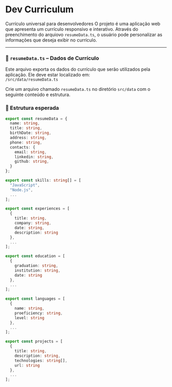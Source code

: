 # Dev Curriculum 

Currículo universal para desenvolvedores O projeto é uma aplicação web que apresenta um currículo responsivo e interativo. Através do preenchimento do arquiovo `resumeData.ts`, o usuário pode personalizar as informações que deseja exibir no currículo.

---

### 📄 `resumeData.ts` – Dados de Currículo

Este arquivo exporta os dados do currículo que serão utilizados pela aplicação. Ele deve estar localizado em:  
`/src/data/resumeData.ts`

Crie um arquivo chamado `resumeData.ts` no diretório `src/data` com o seguinte conteúdo e estrutura.

### 📌 Estrutura esperada

```ts
export const resumeData = {
  name: string,
  title: string,
  birthDate: string,
  address: string,
  phone: string,
  contacts: {
    email: string,
    linkedin: string,
    github: string,
  }
};

export const skills: string[] = [
  "JavaScript",
  "Node.js",
  ...
];

export const experiences = [
  {
    title: string,
    company: string,
    date: string,
    description: string
  },
  ...
];

export const education = [
  {
    graduation: string,
    institution: string,
    date: string
  },
  ...
];

export const languages = [
  {
    name: string,
    proeficiency: string,
    level: string
  },
  ...
];

export const projects = [
  {
    title: string,
    description: string,
    technologies: string[],
    url: string
  },
  ...
];
```
